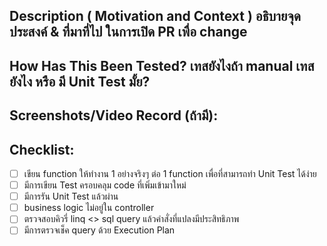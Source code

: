 ## Description ( Motivation and Context ) อธิบายจุดประสงค์ & ที่มาที่ไป ในการเปิด PR เพื่อ change

<!--- Why is this change required? What problem does it solve? -->

## How Has This Been Tested? เทสยังไงถ้า manual เทสยังไง หรือ มี Unit Test มั้ย?

<!--- รายละเอียดวิธีเช็คและเทส -->
<!--- environment ที่เช็ค -->
<!--- มีผลกระทบกับ code ส่วนอื่นๆด้วยมั้ย -->

## Screenshots/Video Record (ถ้ามี):

<!--- แนบหลักฐานการเทส --->

## Checklist:

<!--- ใส่ `x` ในข้อที่ทำ -->
<!--- ถ้าไม่แน่ใจ, ให้ถาม -->
 
- [ ] เขียน function ให้ทำงาน 1 อย่างจริงๆ ต่อ 1 function เพื่อที่สามารถทำ Unit Test ได้ง่าย
- [ ] มีการเขียน Test ครอบคลุม code ที่เพิ่มเข้ามาใหม่
- [ ] มีการรัน Unit Test แล้วผ่าน
- [ ] business logic ไม่อยู่ใน controller
- [ ] ตรวจสอบคิวรี่ linq <> sql query แล้วคำสั่งที่แปลงมีประสิทธิภาพ 
- [ ] มีการตรวจเช็ค query ด้วย Execution Plan
